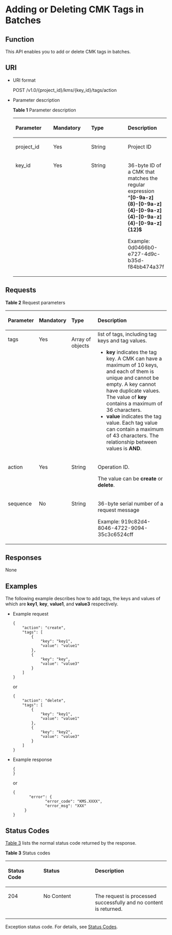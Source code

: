# Adding or Deleting CMK Tags in Batches<a name="kms_02_0045"></a>

## Function<a name="en-us_topic_0112992301_section19958056162916"></a>

This API enables you to add or delete CMK tags in batches.

## URI<a name="en-us_topic_0112992301_section38441247183015"></a>

-   URI format

    POST /v1.0/\{project\_id\}/kms/\{key\_id\}/tags/action

-   Parameter description

    **Table  1**  Parameter description

    <a name="en-us_topic_0112992301_table040511290318"></a>
    <table><thead align="left"><tr id="en-us_topic_0112992301_row1340502913116"><th class="cellrowborder" valign="top" width="25%" id="mcps1.2.5.1.1"><p id="en-us_topic_0112992301_p1577110425210"><a name="en-us_topic_0112992301_p1577110425210"></a><a name="en-us_topic_0112992301_p1577110425210"></a><strong id="en-us_topic_0112992301_b842352706202545"><a name="en-us_topic_0112992301_b842352706202545"></a><a name="en-us_topic_0112992301_b842352706202545"></a>Parameter</strong></p>
    </th>
    <th class="cellrowborder" valign="top" width="25%" id="mcps1.2.5.1.2"><p id="en-us_topic_0112992301_p167751142326"><a name="en-us_topic_0112992301_p167751142326"></a><a name="en-us_topic_0112992301_p167751142326"></a>Mandatory</p>
    </th>
    <th class="cellrowborder" valign="top" width="25%" id="mcps1.2.5.1.3"><p id="en-us_topic_0112992301_p157711420214"><a name="en-us_topic_0112992301_p157711420214"></a><a name="en-us_topic_0112992301_p157711420214"></a>Type</p>
    </th>
    <th class="cellrowborder" valign="top" width="25%" id="mcps1.2.5.1.4"><p id="en-us_topic_0112992301_p1877644212217"><a name="en-us_topic_0112992301_p1877644212217"></a><a name="en-us_topic_0112992301_p1877644212217"></a>Description</p>
    </th>
    </tr>
    </thead>
    <tbody><tr id="en-us_topic_0112992301_row1440562943115"><td class="cellrowborder" valign="top" width="25%" headers="mcps1.2.5.1.1 "><p id="en-us_topic_0112992301_p72101340183118"><a name="en-us_topic_0112992301_p72101340183118"></a><a name="en-us_topic_0112992301_p72101340183118"></a>project_id</p>
    </td>
    <td class="cellrowborder" valign="top" width="25%" headers="mcps1.2.5.1.2 "><p id="en-us_topic_0112992301_p16210164083114"><a name="en-us_topic_0112992301_p16210164083114"></a><a name="en-us_topic_0112992301_p16210164083114"></a>Yes</p>
    </td>
    <td class="cellrowborder" valign="top" width="25%" headers="mcps1.2.5.1.3 "><p id="en-us_topic_0112992301_p0266239291"><a name="en-us_topic_0112992301_p0266239291"></a><a name="en-us_topic_0112992301_p0266239291"></a>String</p>
    </td>
    <td class="cellrowborder" valign="top" width="25%" headers="mcps1.2.5.1.4 "><p id="en-us_topic_0112992301_p32105405312"><a name="en-us_topic_0112992301_p32105405312"></a><a name="en-us_topic_0112992301_p32105405312"></a>Project ID</p>
    </td>
    </tr>
    <tr id="en-us_topic_0112992301_row1405429123118"><td class="cellrowborder" valign="top" width="25%" headers="mcps1.2.5.1.1 "><p id="en-us_topic_0112992301_p122110409319"><a name="en-us_topic_0112992301_p122110409319"></a><a name="en-us_topic_0112992301_p122110409319"></a>key_id</p>
    </td>
    <td class="cellrowborder" valign="top" width="25%" headers="mcps1.2.5.1.2 "><p id="en-us_topic_0112992301_p1021115409312"><a name="en-us_topic_0112992301_p1021115409312"></a><a name="en-us_topic_0112992301_p1021115409312"></a>Yes</p>
    </td>
    <td class="cellrowborder" valign="top" width="25%" headers="mcps1.2.5.1.3 "><p id="en-us_topic_0112992301_p1926983917917"><a name="en-us_topic_0112992301_p1926983917917"></a><a name="en-us_topic_0112992301_p1926983917917"></a>String</p>
    </td>
    <td class="cellrowborder" valign="top" width="25%" headers="mcps1.2.5.1.4 "><p id="en-us_topic_0112992301_p16211140183113"><a name="en-us_topic_0112992301_p16211140183113"></a><a name="en-us_topic_0112992301_p16211140183113"></a>36-byte ID of a CMK that matches the regular expression <span class="parmvalue" id="en-us_topic_0112992301_parmvalue80435593163333"><a name="en-us_topic_0112992301_parmvalue80435593163333"></a><a name="en-us_topic_0112992301_parmvalue80435593163333"></a><b>^[0-9a-z]{8}-[0-9a-z]{4}-[0-9a-z]{4}-[0-9a-z]{4}-[0-9a-z]{12}$</b></span></p>
    <p id="en-us_topic_0112992301_p2211114018310"><a name="en-us_topic_0112992301_p2211114018310"></a><a name="en-us_topic_0112992301_p2211114018310"></a>Example: 0d0466b0-e727-4d9c-b35d-f84bb474a37f</p>
    </td>
    </tr>
    </tbody>
    </table>


## Requests<a name="en-us_topic_0112992301_section7153105111310"></a>

**Table  2**  Request parameters

<a name="en-us_topic_0112992301_table3249442123412"></a>
<table><thead align="left"><tr id="en-us_topic_0112992301_row132496420340"><th class="cellrowborder" valign="top" width="17%" id="mcps1.2.5.1.1"><p id="en-us_topic_0112992301_p558017281137"><a name="en-us_topic_0112992301_p558017281137"></a><a name="en-us_topic_0112992301_p558017281137"></a><strong id="en-us_topic_0112992301_b1016481984"><a name="en-us_topic_0112992301_b1016481984"></a><a name="en-us_topic_0112992301_b1016481984"></a>Parameter</strong></p>
</th>
<th class="cellrowborder" valign="top" width="16%" id="mcps1.2.5.1.2"><p id="en-us_topic_0112992301_p158022817315"><a name="en-us_topic_0112992301_p158022817315"></a><a name="en-us_topic_0112992301_p158022817315"></a>Mandatory</p>
</th>
<th class="cellrowborder" valign="top" width="17%" id="mcps1.2.5.1.3"><p id="en-us_topic_0112992301_p195801328635"><a name="en-us_topic_0112992301_p195801328635"></a><a name="en-us_topic_0112992301_p195801328635"></a>Type</p>
</th>
<th class="cellrowborder" valign="top" width="50%" id="mcps1.2.5.1.4"><p id="en-us_topic_0112992301_p13580928534"><a name="en-us_topic_0112992301_p13580928534"></a><a name="en-us_topic_0112992301_p13580928534"></a>Description</p>
</th>
</tr>
</thead>
<tbody><tr id="en-us_topic_0112992301_row15249942133415"><td class="cellrowborder" valign="top" width="17%" headers="mcps1.2.5.1.1 "><p id="en-us_topic_0112992301_p924914220342"><a name="en-us_topic_0112992301_p924914220342"></a><a name="en-us_topic_0112992301_p924914220342"></a>tags</p>
</td>
<td class="cellrowborder" valign="top" width="16%" headers="mcps1.2.5.1.2 "><p id="en-us_topic_0112992301_p52498427345"><a name="en-us_topic_0112992301_p52498427345"></a><a name="en-us_topic_0112992301_p52498427345"></a>Yes</p>
</td>
<td class="cellrowborder" valign="top" width="17%" headers="mcps1.2.5.1.3 "><p id="en-us_topic_0112992301_p12249242203419"><a name="en-us_topic_0112992301_p12249242203419"></a><a name="en-us_topic_0112992301_p12249242203419"></a>Array of objects</p>
</td>
<td class="cellrowborder" valign="top" width="50%" headers="mcps1.2.5.1.4 "><div class="p" id="en-us_topic_0112992301_p5135135794311"><a name="en-us_topic_0112992301_p5135135794311"></a><a name="en-us_topic_0112992301_p5135135794311"></a>list of tags, including tag keys and tag values.<a name="en-us_topic_0112992301_ul17835144253711"></a><a name="en-us_topic_0112992301_ul17835144253711"></a><ul id="en-us_topic_0112992301_ul17835144253711"><li><strong id="en-us_topic_0112992301_b842352706165737"><a name="en-us_topic_0112992301_b842352706165737"></a><a name="en-us_topic_0112992301_b842352706165737"></a>key</strong> indicates the tag key. A CMK can have a maximum of 10 keys, and each of them is unique and cannot be empty. A key cannot have duplicate values. The value of <strong id="en-us_topic_0112992301_b842352706165433"><a name="en-us_topic_0112992301_b842352706165433"></a><a name="en-us_topic_0112992301_b842352706165433"></a>key</strong> contains a maximum of 36 characters.</li><li><strong id="en-us_topic_0112992301_b842352706165447"><a name="en-us_topic_0112992301_b842352706165447"></a><a name="en-us_topic_0112992301_b842352706165447"></a>value</strong> indicates the tag value. Each tag value can contain a maximum of 43 characters. The relationship between values is <strong id="en-us_topic_0112992301_b842352706165526"><a name="en-us_topic_0112992301_b842352706165526"></a><a name="en-us_topic_0112992301_b842352706165526"></a>AND</strong>.</li></ul>
</div>
</td>
</tr>
<tr id="en-us_topic_0112992301_row152491442143420"><td class="cellrowborder" valign="top" width="17%" headers="mcps1.2.5.1.1 "><p id="en-us_topic_0112992301_p6249184263419"><a name="en-us_topic_0112992301_p6249184263419"></a><a name="en-us_topic_0112992301_p6249184263419"></a>action</p>
</td>
<td class="cellrowborder" valign="top" width="16%" headers="mcps1.2.5.1.2 "><p id="en-us_topic_0112992301_p142499423347"><a name="en-us_topic_0112992301_p142499423347"></a><a name="en-us_topic_0112992301_p142499423347"></a>Yes</p>
</td>
<td class="cellrowborder" valign="top" width="17%" headers="mcps1.2.5.1.3 "><p id="en-us_topic_0112992301_p18169242499"><a name="en-us_topic_0112992301_p18169242499"></a><a name="en-us_topic_0112992301_p18169242499"></a>String</p>
</td>
<td class="cellrowborder" valign="top" width="50%" headers="mcps1.2.5.1.4 "><p id="en-us_topic_0112992301_p17339133112203"><a name="en-us_topic_0112992301_p17339133112203"></a><a name="en-us_topic_0112992301_p17339133112203"></a>Operation ID.</p>
<p id="en-us_topic_0112992301_p20249042163413"><a name="en-us_topic_0112992301_p20249042163413"></a><a name="en-us_topic_0112992301_p20249042163413"></a>The value can be <strong id="en-us_topic_0112992301_b842352706101829"><a name="en-us_topic_0112992301_b842352706101829"></a><a name="en-us_topic_0112992301_b842352706101829"></a>create</strong> or <strong id="en-us_topic_0112992301_b842352706101833"><a name="en-us_topic_0112992301_b842352706101833"></a><a name="en-us_topic_0112992301_b842352706101833"></a>delete</strong>.</p>
</td>
</tr>
<tr id="en-us_topic_0112992301_row1249134213412"><td class="cellrowborder" valign="top" width="17%" headers="mcps1.2.5.1.1 "><p id="en-us_topic_0112992301_p19249204213342"><a name="en-us_topic_0112992301_p19249204213342"></a><a name="en-us_topic_0112992301_p19249204213342"></a>sequence</p>
</td>
<td class="cellrowborder" valign="top" width="16%" headers="mcps1.2.5.1.2 "><p id="en-us_topic_0112992301_p15249114243411"><a name="en-us_topic_0112992301_p15249114243411"></a><a name="en-us_topic_0112992301_p15249114243411"></a>No</p>
</td>
<td class="cellrowborder" valign="top" width="17%" headers="mcps1.2.5.1.3 "><p id="en-us_topic_0112992301_p1217464214918"><a name="en-us_topic_0112992301_p1217464214918"></a><a name="en-us_topic_0112992301_p1217464214918"></a>String</p>
</td>
<td class="cellrowborder" valign="top" width="50%" headers="mcps1.2.5.1.4 "><p id="en-us_topic_0112992301_p52491442123410"><a name="en-us_topic_0112992301_p52491442123410"></a><a name="en-us_topic_0112992301_p52491442123410"></a>36-byte serial number of a request message</p>
<p id="en-us_topic_0112992301_p1249124213345"><a name="en-us_topic_0112992301_p1249124213345"></a><a name="en-us_topic_0112992301_p1249124213345"></a>Example: 919c82d4-8046-4722-9094-35c3c6524cff</p>
</td>
</tr>
</tbody>
</table>

## Responses<a name="en-us_topic_0112992301_section0907192213412"></a>

None

## Examples<a name="en-us_topic_0112992301_section207874128353"></a>

The following example describes how to add tags, the keys and values of which are  **key1**,  **key**,  **value1**, and  **value3**  respectively.

-   Example request

    ```
    { 
        "action": "create",
        "tags": [
            {
                "key": "key1",
                "value": "value1"
            },
            {
                "key": "key",
                "value": "value3"
            }
        ]
    }
    ```

    or

    ```
    {
        "action": "delete",
        "tags": [
            {
                "key": "key1",
                "value": "value1"
            },
            {
                "key": "key2",
                "value": "value3"
            }
        ]
    }
    ```


-   Example response

    ```
    { 
    }
    ```

    or

    ```
    {    
           "error": {        
                  "error_code": "KMS.XXXX",        
                  "error_msg": "XXX"     
         } 
    }
    ```


## Status Codes<a name="en-us_topic_0112992301_section188513533011"></a>

[Table 3](#en-us_topic_0112992301_table3885195311010)  lists the normal status code returned by the response.

**Table  3**  Status codes

<a name="en-us_topic_0112992301_table3885195311010"></a>
<table><thead align="left"><tr id="en-us_topic_0112992301_row08858533011"><th class="cellrowborder" valign="top" width="22%" id="mcps1.2.4.1.1"><p id="en-us_topic_0112992301_p18885105310016"><a name="en-us_topic_0112992301_p18885105310016"></a><a name="en-us_topic_0112992301_p18885105310016"></a>Status Code</p>
</th>
<th class="cellrowborder" valign="top" width="32%" id="mcps1.2.4.1.2"><p id="en-us_topic_0112992301_p488513536011"><a name="en-us_topic_0112992301_p488513536011"></a><a name="en-us_topic_0112992301_p488513536011"></a>Status</p>
</th>
<th class="cellrowborder" valign="top" width="46%" id="mcps1.2.4.1.3"><p id="en-us_topic_0112992301_p188852531708"><a name="en-us_topic_0112992301_p188852531708"></a><a name="en-us_topic_0112992301_p188852531708"></a>Description</p>
</th>
</tr>
</thead>
<tbody><tr id="en-us_topic_0112992301_row6885125316018"><td class="cellrowborder" valign="top" width="22%" headers="mcps1.2.4.1.1 "><p id="en-us_topic_0112992301_p188851853102"><a name="en-us_topic_0112992301_p188851853102"></a><a name="en-us_topic_0112992301_p188851853102"></a>204</p>
</td>
<td class="cellrowborder" valign="top" width="32%" headers="mcps1.2.4.1.2 "><p id="en-us_topic_0112992301_p2123920113816"><a name="en-us_topic_0112992301_p2123920113816"></a><a name="en-us_topic_0112992301_p2123920113816"></a>No Content</p>
</td>
<td class="cellrowborder" valign="top" width="46%" headers="mcps1.2.4.1.3 "><p id="en-us_topic_0112992301_p151239205384"><a name="en-us_topic_0112992301_p151239205384"></a><a name="en-us_topic_0112992301_p151239205384"></a>The request is processed successfully and no content is returned.</p>
</td>
</tr>
</tbody>
</table>

Exception status code. For details, see  [Status Codes](status-codes.md#kms_02_0301).

